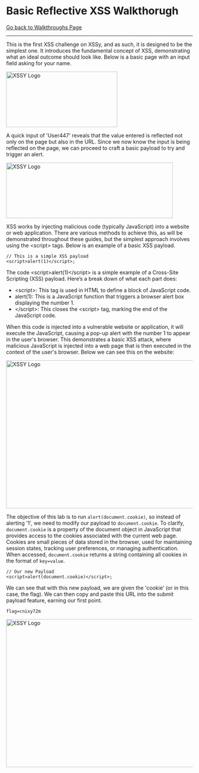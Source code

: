 <h1>Basic Reflective XSS Walkthorugh</h1>
<a href="main.md">Go back to Walkthroughs Page</a>
<hr>

<p>This is the first XSS challenge on XSSy, and as such, it is designed to be the simplest one. It introduces the fundamental concept of XSS, demonstrating what an ideal outcome should look like. Below is a basic page with an input field asking for your name.</p>

<div style="text-align: left;">
  <img src="https://raw.githubusercontent.com/Hpanton447/CyberBlog/89fc110165cc5825a0d3cca5094faf75f12f22f9/XSSy/images/basicReflectiveXSS/image1.png" alt="XSSY Logo" width="300" height="150">
</div>

<p> A quick input of 'User447' reveals that the value entered is reflected not only on the page but also in the URL. Since we now know the input is being reflected on the page, we can proceed to craft a basic payload to try and trigger an alert.</p>
  
 <div style="text-align: left;">
  <img src="https://raw.githubusercontent.com/Hpanton447/CyberBlog/refs/heads/main/XSSy/images/basicReflectiveXSS/image2.png" alt="XSSY Logo" width="450" height="150">
</div> 
  
<p> XSS works by injecting malicious code (typically JavaScript) into a website or web application. There are various methods to achieve this, as will be demonstrated throughout these guides, but the simplest approach involves using the &lt;script&gt; tags. Below is an example of a basic XSS payload.</p>

<pre><code>// This is a simple XSS payload 
&lt;script&gt;alert(1)&lt;/script&gt;;</code></pre>

<p>The code &lt;script&gt;alert(1)&lt;/script&gt; is a simple example of a Cross-Site Scripting (XSS) payload. Here’s a break down of what each part does:</p>

<ul>
  <li>&lt;script&gt;: This tag is used in HTML to define a block of JavaScript code.</li>
  <li>alert(1): This is a JavaScript function that triggers a browser alert box displaying the number 1.</li>
  <li>&lt;/script&gt;: This closes the &lt;script&gt tag, marking the end of the JavaScript code.</li>
</ul>

<p>When this code is injected into a vulnerable website or application, it will execute the JavaScript, causing a pop-up alert with the number 1 to appear in the user's browser. This demonstrates a basic XSS attack, where malicious JavaScript is injected into a web page that is then executed in the context of the user's browser. Below we can see this on the website:</p>


 <div style="text-align: left;">
  <img src="https://raw.githubusercontent.com/Hpanton447/CyberBlog/refs/heads/main/XSSy/images/basicReflectiveXSS/image3.png" alt="XSSY Logo" width="600" height="400">
</div> 

<p>The objective of this lab is to run <code>alert(document.cookie)</code>, so instead of alerting '1', we need to modify our payload to <code>document.cookie</code>. To clarify, <code>document.cookie</code> is a property of the document object in JavaScript that provides access to the cookies associated with the current web page. Cookies are small pieces of data stored in the browser, used for maintaining session states, tracking user preferences, or managing authentication. When accessed, <code>document.cookie</code> returns a string containing all cookies in the format of <code>key=value</code>.</p>

<pre><code>// Our new Payload
&lt;script&gt;alert(document.cookie)&lt;/script&gt;;</code></pre>

<p>We can see that with this new payload, we are given the 'cookie' (or in this case, the flag). We can then copy and paste this URL into the submit payload feature, earning our first point.</p>

<pre><code>flag=cnixy72m</code></pre>

 <div style="text-align: left;">
  <img src="https://raw.githubusercontent.com/Hpanton447/CyberBlog/refs/heads/main/XSSy/images/basicReflectiveXSS/image4.png" alt="XSSY Logo" width="600" height="400">
</div> 
